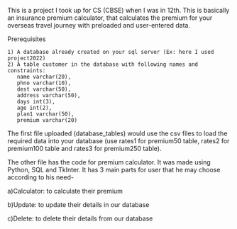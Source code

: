 This is a project I took up for CS (CBSE) when I was in 12th.
This is basically an insurance premium calculator, that calculates the premium for your
overseas travel journey with preloaded and user-entered data.

Prerequisites

    1) A database already created on your sql server (Ex: here I used project2022)
    2) A table customer in the database with following names and constraints:
       name varchar(20),
       phno varchar(10),
       dest varchar(50),
       address varchar(50),
       days int(3),
       age int(2),
       plan1 varchar(50),
       premium varchar(20)

The first file uploaded (database_tables) would use the csv files to load the required data into your
database (use rates1 for premium50 table, rates2 for premium100 table and rates3 for premium250 table).

The other file has the code for premium calculator. It was made using Python, SQL and TkInter.
It has 3 main parts for user that he may choose according to his need- 

a)Calculator: to calculate their premium

b)Update: to update their details in our database

c)Delete: to delete their details from our database
